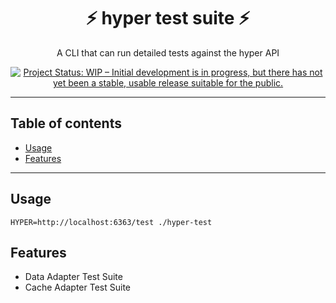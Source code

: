<h1 align="center">⚡️ hyper test suite ⚡️</h1>
<p align="center">A CLI that can run detailed tests against the hyper API</p>
<p align="center">
  <a href="https://www.repostatus.org/#wip"><img src="https://www.repostatus.org/badges/latest/wip.svg" alt="Project Status: WIP – Initial development is in progress, but there has not yet been a stable, usable release suitable for the public." /></a>
  </p>

---

## Table of contents

- [Usage](#usage)
- [Features](#features)

---

## Usage

```
HYPER=http://localhost:6363/test ./hyper-test 
```

## Features

* Data Adapter Test Suite
* Cache Adapter Test Suite

